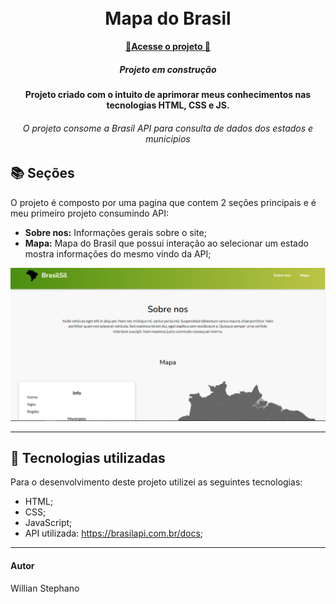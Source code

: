 <h1 align="center">
  <br>Mapa do Brasil
</h1>

<p align="center">
  <a href="https://willianstephano.github.io/Mapa-do-Brasil/">
    <b>🚀Acesse o projeto 🚀</b>
  </a>
  
 <h5 align="center">
  Projeto em construção
</h5>


<h4 align="center">
  Projeto criado com o intuito de aprimorar meus conhecimentos nas tecnologias HTML, CSS e JS.
</h4>

<h6 align="center">
  O projeto consome a Brasil API para consulta de dados dos estados e municipios
</h6>

## 📚 Seções
O projeto é composto por uma pagina que contem 2 seções principais e é meu primeiro projeto consumindo API:

- **Sobre nos:** Informações gerais sobre o site;
- **Mapa:** Mapa do Brasil que possui interação ao selecionar um estado mostra informações do mesmo vindo da API;



<img src="Conteudo/previa-mapadobr.PNG" alt="Imagem de pré-visualização da pagina">

---

## 💼 Tecnologias utilizadas
Para o desenvolvimento deste projeto utilizei as seguintes tecnologias:

- HTML;
- CSS;
- JavaScript;
- API utilizada: https://brasilapi.com.br/docs;

---

#### Autor
Willian Stephano
